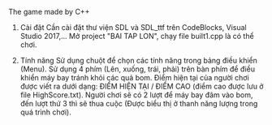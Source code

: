 The game made by C++

1. Cài đặt
Cần cài đặt thư viện SDL và SDL_ttf trên CodeBlocks, Visual Studio 2017,...
Mở project "BAI TAP LON", chạy file built1.cpp là có thể chơi.

2. Tính năng
Sử dụng chuột để chọn các tính năng trong bảng điều khiển (Menu).
Sử dụng 4 phím (Lên, xuống, trái, phải) trên bàn phím để điều khiển máy bay tránh khỏi các quả bom.
Điểm hiện tại của người chơi được viết ra dưới dạng: ĐIỂM HIỆN TẠI / ĐIỂM CAO (điểm cao được lưu ở file HighScore.txt).
Người chơi sẽ có 2 lượt để máy bay đâm vào bom, đến lượt thứ 3 thì sẽ thua cuộc (Được biểu thị ở thanh năng lượng trong quá trình chơi).
